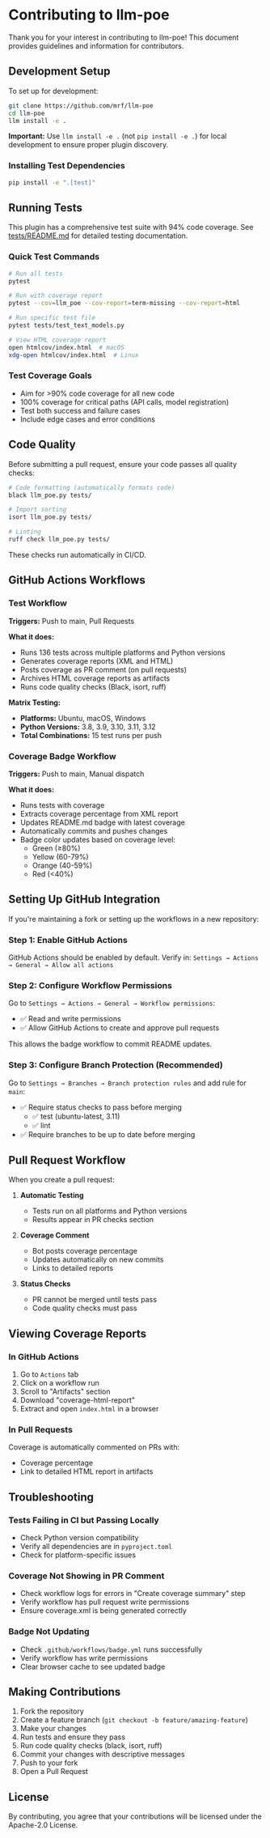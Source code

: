 # Contributing to llm-poe

Thank you for your interest in contributing to llm-poe! This document provides guidelines and information for contributors.

## Development Setup

To set up for development:

```bash
git clone https://github.com/mrf/llm-poe
cd llm-poe
llm install -e .
```

**Important:** Use `llm install -e .` (not `pip install -e .`) for local development to ensure proper plugin discovery.

### Installing Test Dependencies

```bash
pip install -e ".[test]"
```

## Running Tests

This plugin has a comprehensive test suite with 94% code coverage. See [tests/README.md](tests/README.md) for detailed testing documentation.

### Quick Test Commands

```bash
# Run all tests
pytest

# Run with coverage report
pytest --cov=llm_poe --cov-report=term-missing --cov-report=html

# Run specific test file
pytest tests/test_text_models.py

# View HTML coverage report
open htmlcov/index.html  # macOS
xdg-open htmlcov/index.html  # Linux
```

### Test Coverage Goals

- Aim for >90% code coverage for all new code
- 100% coverage for critical paths (API calls, model registration)
- Test both success and failure cases
- Include edge cases and error conditions

## Code Quality

Before submitting a pull request, ensure your code passes all quality checks:

```bash
# Code formatting (automatically formats code)
black llm_poe.py tests/

# Import sorting
isort llm_poe.py tests/

# Linting
ruff check llm_poe.py tests/
```

These checks run automatically in CI/CD.

## GitHub Actions Workflows

### Test Workflow

**Triggers:** Push to main, Pull Requests

**What it does:**
- Runs 136 tests across multiple platforms and Python versions
- Generates coverage reports (XML and HTML)
- Posts coverage as PR comment (on pull requests)
- Archives HTML coverage reports as artifacts
- Runs code quality checks (Black, isort, ruff)

**Matrix Testing:**
- **Platforms:** Ubuntu, macOS, Windows
- **Python Versions:** 3.8, 3.9, 3.10, 3.11, 3.12
- **Total Combinations:** 15 test runs per push

### Coverage Badge Workflow

**Triggers:** Push to main, Manual dispatch

**What it does:**
- Runs tests with coverage
- Extracts coverage percentage from XML report
- Updates README.md badge with latest coverage
- Automatically commits and pushes changes
- Badge color updates based on coverage level:
  - Green (≥80%)
  - Yellow (60-79%)
  - Orange (40-59%)
  - Red (<40%)

## Setting Up GitHub Integration

If you're maintaining a fork or setting up the workflows in a new repository:

### Step 1: Enable GitHub Actions

GitHub Actions should be enabled by default. Verify in:
`Settings → Actions → General → Allow all actions`

### Step 2: Configure Workflow Permissions

Go to `Settings → Actions → General → Workflow permissions`:
- ✅ Read and write permissions
- ✅ Allow GitHub Actions to create and approve pull requests

This allows the badge workflow to commit README updates.

### Step 3: Configure Branch Protection (Recommended)

Go to `Settings → Branches → Branch protection rules` and add rule for `main`:

- ✅ Require status checks to pass before merging
  - ✅ test (ubuntu-latest, 3.11)
  - ✅ lint
- ✅ Require branches to be up to date before merging

## Pull Request Workflow

When you create a pull request:

1. **Automatic Testing**
   - Tests run on all platforms and Python versions
   - Results appear in PR checks section

2. **Coverage Comment**
   - Bot posts coverage percentage
   - Updates automatically on new commits
   - Links to detailed reports

3. **Status Checks**
   - PR cannot be merged until tests pass
   - Code quality checks must pass

## Viewing Coverage Reports

### In GitHub Actions

1. Go to `Actions` tab
2. Click on a workflow run
3. Scroll to "Artifacts" section
4. Download "coverage-html-report"
5. Extract and open `index.html` in a browser

### In Pull Requests

Coverage is automatically commented on PRs with:
- Coverage percentage
- Link to detailed HTML report in artifacts

## Troubleshooting

### Tests Failing in CI but Passing Locally

- Check Python version compatibility
- Verify all dependencies are in `pyproject.toml`
- Check for platform-specific issues

### Coverage Not Showing in PR Comment

- Check workflow logs for errors in "Create coverage summary" step
- Verify workflow has pull request write permissions
- Ensure coverage.xml is being generated correctly

### Badge Not Updating

- Check `.github/workflows/badge.yml` runs successfully
- Verify workflow has write permissions
- Clear browser cache to see updated badge

## Making Contributions

1. Fork the repository
2. Create a feature branch (`git checkout -b feature/amazing-feature`)
3. Make your changes
4. Run tests and ensure they pass
5. Run code quality checks (black, isort, ruff)
6. Commit your changes with descriptive messages
7. Push to your fork
8. Open a Pull Request

## License

By contributing, you agree that your contributions will be licensed under the Apache-2.0 License.
